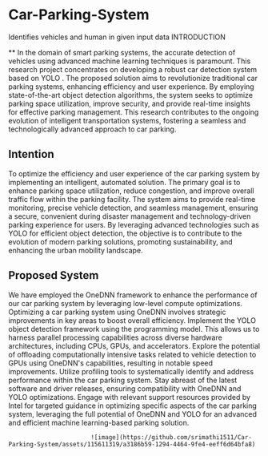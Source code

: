 # Car-Parking-System
Identifies vehicles and human in given input data
 INTRODUCTION

**
In the domain of smart parking systems, the accurate detection of vehicles using advanced machine learning techniques is paramount. This research project concentrates on developing a robust car detection system based on YOLO . The proposed solution aims to revolutionize traditional car parking systems, enhancing efficiency and user experience. By employing state-of-the-art object detection algorithms, the system seeks to optimize parking space utilization, improve security, and provide real-time insights for effective parking management. This research contributes to the ongoing evolution of intelligent transportation systems, fostering a seamless and technologically advanced approach to car parking.

## Intention

To optimize the efficiency and user experience of the car parking system by implementing an intelligent, automated solution. The primary goal is to enhance parking space utilization, reduce congestion, and improve overall traffic flow within the parking facility. The system aims to provide real-time monitoring, precise vehicle detection, and seamless management, ensuring a secure, convenient during disaster management and technology-driven parking experience for users. By leveraging advanced technologies such as YOLO  for efficient object detection, the objective is to contribute to the evolution of modern parking solutions, promoting sustainability, and enhancing the urban mobility landscape.

## Proposed System

We have employed the OneDNN framework to enhance the performance of our car parking system by leveraging low-level compute optimizations. Optimizing a car parking system using OneDNN involves strategic improvements in key areas to boost overall efficiency. Implement the YOLO object detection framework using the  programming model. This allows us to harness parallel processing capabilities across diverse hardware architectures, including CPUs, GPUs, and accelerators. Explore the potential of offloading computationally intensive tasks related to vehicle detection to GPUs using OneDNN's capabilities, resulting in notable speed improvements.
Utilize profiling tools to systematically identify and address performance  within the car parking system. Stay abreast of the latest software and driver releases, ensuring compatibility with OneDNN and YOLO optimizations. Engage with relevant support resources provided by Intel for targeted guidance in optimizing specific aspects of the car parking system, leveraging the full potential of OneDNN and YOLO for an advanced and efficient machine learning-based parking solution.

                           ![image](https://github.com/srimathi1511/Car-Parking-System/assets/115611319/a3186b59-1294-4464-9fe4-eeff6d64bfa8)





